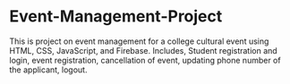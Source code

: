 # Event-Management-Project
This is project on event management for a college cultural event using HTML, CSS, JavaScript, and Firebase. Includes, Student registration and login, event registration, cancellation of event, updating phone number of the applicant, logout.
